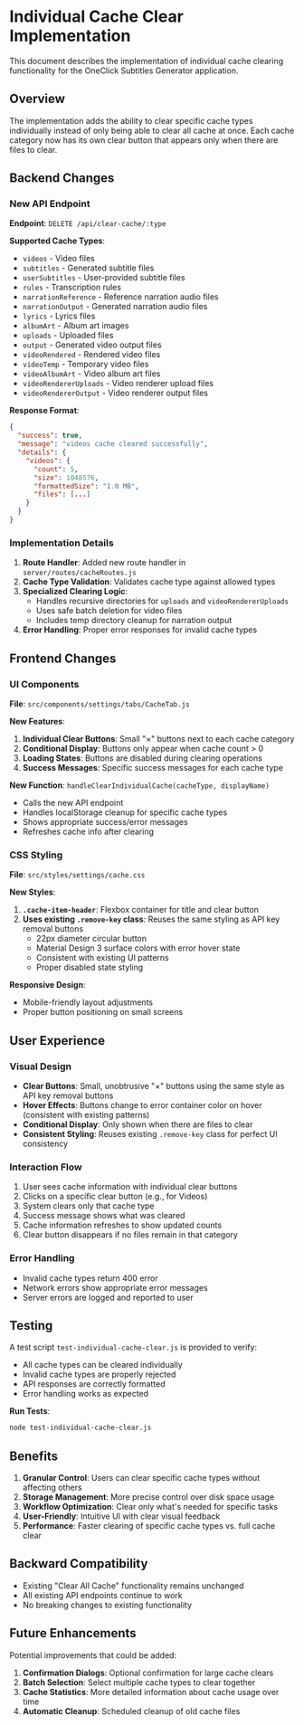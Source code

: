 # Individual Cache Clear Implementation

This document describes the implementation of individual cache clearing functionality for the OneClick Subtitles Generator application.

## Overview

The implementation adds the ability to clear specific cache types individually instead of only being able to clear all cache at once. Each cache category now has its own clear button that appears only when there are files to clear.

## Backend Changes

### New API Endpoint

**Endpoint**: `DELETE /api/clear-cache/:type`

**Supported Cache Types**:
- `videos` - Video files
- `subtitles` - Generated subtitle files  
- `userSubtitles` - User-provided subtitle files
- `rules` - Transcription rules
- `narrationReference` - Reference narration audio files
- `narrationOutput` - Generated narration audio files
- `lyrics` - Lyrics files
- `albumArt` - Album art images
- `uploads` - Uploaded files
- `output` - Generated video output files
- `videoRendered` - Rendered video files
- `videoTemp` - Temporary video files
- `videoAlbumArt` - Video album art files
- `videoRendererUploads` - Video renderer upload files
- `videoRendererOutput` - Video renderer output files

**Response Format**:
```json
{
  "success": true,
  "message": "videos cache cleared successfully",
  "details": {
    "videos": {
      "count": 5,
      "size": 1048576,
      "formattedSize": "1.0 MB",
      "files": [...]
    }
  }
}
```

### Implementation Details

1. **Route Handler**: Added new route handler in `server/routes/cacheRoutes.js`
2. **Cache Type Validation**: Validates cache type against allowed types
3. **Specialized Clearing Logic**: 
   - Handles recursive directories for `uploads` and `videoRendererUploads`
   - Uses safe batch deletion for video files
   - Includes temp directory cleanup for narration output
4. **Error Handling**: Proper error responses for invalid cache types

## Frontend Changes

### UI Components

**File**: `src/components/settings/tabs/CacheTab.js`

**New Features**:
1. **Individual Clear Buttons**: Small "×" buttons next to each cache category
2. **Conditional Display**: Buttons only appear when cache count > 0
3. **Loading States**: Buttons are disabled during clearing operations
4. **Success Messages**: Specific success messages for each cache type

**New Function**: `handleClearIndividualCache(cacheType, displayName)`
- Calls the new API endpoint
- Handles localStorage cleanup for specific cache types
- Shows appropriate success/error messages
- Refreshes cache info after clearing

### CSS Styling

**File**: `src/styles/settings/cache.css`

**New Styles**:
1. **`.cache-item-header`**: Flexbox container for title and clear button
2. **Uses existing `.remove-key` class**: Reuses the same styling as API key removal buttons
   - 22px diameter circular button
   - Material Design 3 surface colors with error hover state
   - Consistent with existing UI patterns
   - Proper disabled state styling

**Responsive Design**:
- Mobile-friendly layout adjustments
- Proper button positioning on small screens

## User Experience

### Visual Design
- **Clear Buttons**: Small, unobtrusive "×" buttons using the same style as API key removal buttons
- **Hover Effects**: Buttons change to error container color on hover (consistent with existing patterns)
- **Conditional Display**: Only shown when there are files to clear
- **Consistent Styling**: Reuses existing `.remove-key` class for perfect UI consistency

### Interaction Flow
1. User sees cache information with individual clear buttons
2. Clicks on a specific clear button (e.g., for Videos)
3. System clears only that cache type
4. Success message shows what was cleared
5. Cache information refreshes to show updated counts
6. Clear button disappears if no files remain in that category

### Error Handling
- Invalid cache types return 400 error
- Network errors show appropriate error messages
- Server errors are logged and reported to user

## Testing

A test script `test-individual-cache-clear.js` is provided to verify:
- All cache types can be cleared individually
- Invalid cache types are properly rejected
- API responses are correctly formatted
- Error handling works as expected

**Run Tests**:
```bash
node test-individual-cache-clear.js
```

## Benefits

1. **Granular Control**: Users can clear specific cache types without affecting others
2. **Storage Management**: More precise control over disk space usage
3. **Workflow Optimization**: Clear only what's needed for specific tasks
4. **User-Friendly**: Intuitive UI with clear visual feedback
5. **Performance**: Faster clearing of specific cache types vs. full cache clear

## Backward Compatibility

- Existing "Clear All Cache" functionality remains unchanged
- All existing API endpoints continue to work
- No breaking changes to existing functionality

## Future Enhancements

Potential improvements that could be added:
1. **Confirmation Dialogs**: Optional confirmation for large cache clears
2. **Batch Selection**: Select multiple cache types to clear together
3. **Cache Statistics**: More detailed information about cache usage over time
4. **Automatic Cleanup**: Scheduled cleanup of old cache files
